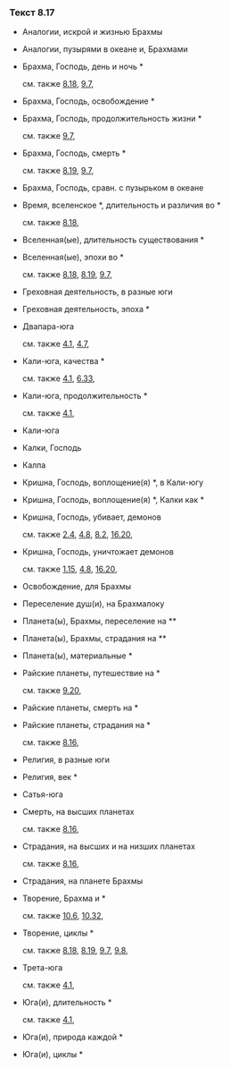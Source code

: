 ### Текст 8.17
	
- Аналогии, искрой и жизнью Брахмы

	
- Аналогии, пузырями в океане и, Брахмами

	
- Брахма, Господь, день и ночь *

	см. также  [8.18](../08/0818.md),  [9.7](../09/0907.md), 
	
- Брахма, Господь, освобождение *

	
- Брахма, Господь, продолжительность жизни *

	см. также  [9.7](../09/0907.md), 
	
- Брахма, Господь, смерть *

	см. также  [8.19](../08/0819.md),  [9.7](../09/0907.md), 
	
- Брахма, Господь, сравн. с пузырьком в океане

	
- Время, вселенское *, длительность и различия во *

	см. также  [8.18](../08/0818.md), 
	
- Вселенная(ые), длительность существования *

	
- Вселенная(ые), эпохи во *

	см. также  [8.18](../08/0818.md),  [8.19](../08/0819.md),  [9.7](../09/0907.md), 
	
- Греховная деятельность, в разные юги

	
- Греховная деятельность, эпоха *

	
- Двапара-юга

	см. также  [4.1](../04/0401.md),  [4.7](../04/0407.md), 
	
- Кали-юга, качества *

	см. также  [4.1](../04/0401.md),  [6.33](../06/0633.md), 
	
- Кали-юга, продолжительность *

	см. также  [4.1](../04/0401.md), 
	
- Кали-юга

	
- Калки, Господь

	
- Калпа

	
- Кришна, Господь, воплощение(я) *, в Кали-югу

	
- Кришна, Господь, воплощение(я) *, Калки как *

	
- Кришна, Господь, убивает, демонов

	см. также  [2.4](../02/0204.md),  [4.8](../04/0408.md),  [8.2](../08/0802.md),  [16.20](../16/1620.md), 
	
- Кришна, Господь, уничтожает демонов

	см. также  [1.15](../01/0115.md),  [4.8](../04/0408.md),  [16.20](../16/1620.md), 
	
- Освобождение, для Брахмы

	
- Переселение душ(и), на Брахмалоку

	
- Планета(ы), Брахмы, переселение на **

	
- Планета(ы), Брахмы, страдания на **

	
- Планета(ы), материальные *

	
- Райские планеты, путешествие на *

	см. также  [9.20](../09/0920.md), 
	
- Райские планеты, смерть на *

	
- Райские планеты, страдания на *

	см. также  [8.16](../08/0816.md), 
	
- Религия, в разные юги

	
- Религия, век *

	
- Сатья-юга

	
- Смерть, на высших планетах

	см. также  [8.16](../08/0816.md), 
	
- Страдания, на высших и на низших планетах

	см. также  [8.16](../08/0816.md), 
	
- Страдания, на планете Брахмы

	
- Творение, Брахма и *

	см. также  [10.6](../10/1006.md),  [10.32](../10/1032.md), 
	
- Творение, циклы *

	см. также  [8.18](../08/0818.md),  [8.19](../08/0819.md),  [9.7](../09/0907.md),  [9.8](../09/0908.md), 
	
- Трета-юга

	см. также  [4.1](../04/0401.md), 
	
- Юга(и), длительность *

	см. также  [4.1](../04/0401.md), 
	
- Юга(и), природа каждой *

	
- Юга(и), циклы *

